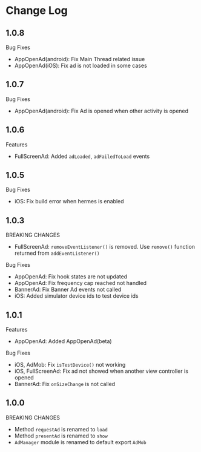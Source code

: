 # Change Log

## 1.0.8

Bug Fixes

- AppOpenAd(android): Fix Main Thread related issue
- AppOpenAd(iOS): Fix ad is not loaded in some cases

## 1.0.7

Bug Fixes

- AppOpenAd(android): Fix Ad is opened when other activity is opened

## 1.0.6

Features

- FullScreenAd: Added `adLoaded`, `adFailedToLoad` events

## 1.0.5

Bug Fixes

- iOS: Fix build error when hermes is enabled

## 1.0.3

BREAKING CHANGES

- FullScreenAd: `removeEventListener()` is removed. Use `remove()` function returned from `addEventListener()`

Bug Fixes

- AppOpenAd: Fix hook states are not updated
- AppOpenAd: Fix frequency cap reached not handled
- BannerAd: Fix Banner Ad events not called
- iOS: Added simulator device ids to test device ids

## 1.0.1

Features

- AppOpenAd: Added AppOpenAd(beta)

Bug Fixes

- iOS, AdMob: Fix `isTestDevice()` not working
- iOS, FullScreenAd: Fix ad not showed when another view controller is opened
- BannerAd: Fix `onSizeChange` is not called

## 1.0.0

BREAKING CHANGES

- Method `requestAd` is renamed to `load`
- Method `presentAd` is renamed to `show`
- `AdManager` module is renamed to default export `AdMob`